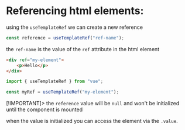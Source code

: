 <!-- @format -->

# Referencing html elements:

using the `useTemplateRef` we can create a new reference

```javascript
const reference = useTemplateRef("ref-name");
```

the `ref-name` is the value of the `ref` attribute in the html element

```html
<div ref="my-element">
	<p>Hello</p>
</div>
```

```javascript
import { useTemplateRef } from "vue";

const myRef = useTemplateRef("my-element");
```

[!IMPORTANT]> the `reference` value will be `null` and won't be initialized until the component is mounted

when the value is initialized you can access the element via the `.value`.
